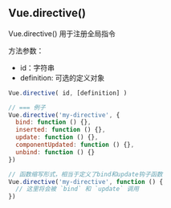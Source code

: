 
## Vue.directive()
Vue.directive() 用于注册全局指令

方法参数：
* id：字符串
* definition: 可选的定义对象
```js
Vue.directive( id, [definition] )

// === 例子
Vue.directive('my-directive', {
  bind: function () {},
  inserted: function () {},
  update: function () {},
  componentUpdated: function () {},
  unbind: function () {}
})

// 函数缩写形式，相当于定义了bind和update钩子函数
Vue.directive('my-directive', function () {
  // 这里将会被 `bind` 和 `update` 调用
})

```